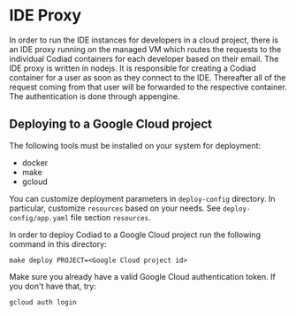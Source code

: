 # IDE Proxy

In order to run the IDE instances for developers in a cloud project, there is an IDE proxy running
on the managed VM which routes the requests to the individual Codiad containers for each developer
based on their email. The IDE proxy is written in nodejs. It is responsible for creating a Codiad
container for a user as soon as they connect to the IDE. Thereafter all of the request coming from
that user will be forwarded to the respective container. The authentication is done through
appengine.

## Deploying to a Google Cloud project

The following tools must be installed on your system for deployment:
- docker
- make
- gcloud

You can customize deployment parameters in `deploy-config` directory. In particular, customize
`resources` based on your needs. See `deploy-config/app.yaml` file section `resources`.

In order to deploy Codiad to a Google Cloud project run the following command in this directory:

    make deploy PROJECT=<Google Cloud project id>

Make sure you already have a valid Google Cloud authentication token. If you don't have that, try:

    gcloud auth login

